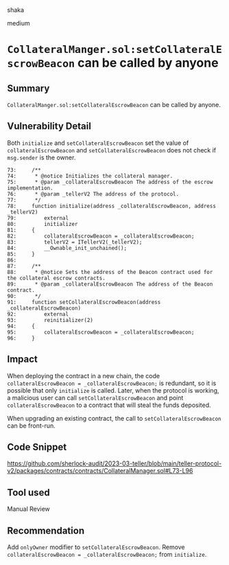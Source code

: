 shaka

medium

# `CollateralManger.sol:setCollateralEscrowBeacon` can be called by anyone

## Summary

`CollateralManger.sol:setCollateralEscrowBeacon` can be called by anyone.

## Vulnerability Detail

Both `initialize` and `setCollateralEscrowBeacon` set the value of `collateralEscrowBeacon` and `setCollateralEscrowBeacon` does not check if `msg.sender` is the owner.

```solidity
73:     /**
74:      * @notice Initializes the collateral manager.
75:      * @param _collateralEscrowBeacon The address of the escrow implementation.
76:      * @param _tellerV2 The address of the protocol.
77:      */
78:     function initialize(address _collateralEscrowBeacon, address _tellerV2)
79:         external
80:         initializer
81:     {
82:         collateralEscrowBeacon = _collateralEscrowBeacon;
83:         tellerV2 = ITellerV2(_tellerV2);
84:         __Ownable_init_unchained();
85:     }
86: 
87:     /**
88:      * @notice Sets the address of the Beacon contract used for the collateral escrow contracts.
89:      * @param _collateralEscrowBeacon The address of the Beacon contract.
90:      */
91:     function setCollateralEscrowBeacon(address _collateralEscrowBeacon)
92:         external
93:         reinitializer(2)
94:     {
95:         collateralEscrowBeacon = _collateralEscrowBeacon;
96:     }
```

## Impact

When deploying the contract in a new chain, the code `collateralEscrowBeacon = _collateralEscrowBeacon;` is redundant, so it is possible that only `initialize` is called. Later, when the protocol is working, a malicious user can call `setCollateralEscrowBeacon` and point `collateralEscrowBeacon` to a contract that will steal the funds deposited.

When upgrading an existing contract, the call to `setCollateralEscrowBeacon` can be front-run.


## Code Snippet

https://github.com/sherlock-audit/2023-03-teller/blob/main/teller-protocol-v2/packages/contracts/contracts/CollateralManager.sol#L73-L96

## Tool used

Manual Review

## Recommendation

Add `onlyOwner` modifier to `setCollateralEscrowBeacon`.
Remove `collateralEscrowBeacon = _collateralEscrowBeacon;` from `initialize`.